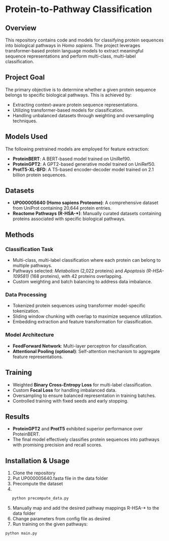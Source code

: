# Protein-to-Pathway Classification

## Overview
This repository contains code and models for classifying protein sequences into biological pathways in *Homo sapiens*. The project leverages transformer-based protein language models to extract meaningful sequence representations and perform multi-class, multi-label classification.

## Project Goal
The primary objective is to determine whether a given protein sequence belongs to specific biological pathways. This is achieved by:
- Extracting context-aware protein sequence representations.
- Utilizing transformer-based models for classification.
- Handling unbalanced datasets through weighting and oversampling techniques.

## Models Used
The following pretrained models are employed for feature extraction:
- **ProteinBERT**: A BERT-based model trained on UniRef90.
- **ProteinGPT2**: A GPT2-based generative model trained on UniRef50.
- **ProtT5-XL-BFD**: A T5-based encoder-decoder model trained on 2.1 billion protein sequences.

## Datasets
- **UP000005640 (Homo sapiens Proteome)**: A comprehensive dataset from UniProt containing 20,644 protein entries.
- **Reactome Pathways (R-HSA-*)**: Manually curated datasets containing proteins associated with specific biological pathways.

## Methods
### Classification Task
- Multi-class, multi-label classification where each protein can belong to multiple pathways.
- Pathways selected: *Metabolism* (2,022 proteins) and *Apoptosis (R-HSA-109581)* (168 proteins), with 42 proteins overlapping.
- Custom weighting and batch balancing to address data imbalance.

### Data Processing
- Tokenized protein sequences using transformer model-specific tokenization.
- Sliding window chunking with overlap to maximize sequence utilization.
- Embedding extraction and feature transformation for classification.

### Model Architecture
- **FeedForward Network**: Multi-layer perceptron for classification.
- **Attentional Pooling (optional)**: Self-attention mechanism to aggregate feature representations.

## Training
- Weighted **Binary Cross-Entropy Loss** for multi-label classification.
- Custom **Focal Loss** for handling imbalanced data.
- Oversampling to ensure balanced representation in training batches.
- Controlled training with fixed seeds and early stopping.

## Results
- **ProteinGPT2** and **ProtT5** exhibited superior performance over ProteinBERT.
- The final model effectively classifies protein sequences into pathways with promising precision and recall scores.

## Installation & Usage
1. Clone the repository
2. Put UP000005640.fasta file in the data folder
3. Precompute the dataset
4.
```sh
   python precompute_data.py
```
5. Manually map and add the desired pathway mappings R-HSA-* to the data folder
6. Change parameters from config file as desired
7. Run training on the given pathways:
```sh
python main.py
```

